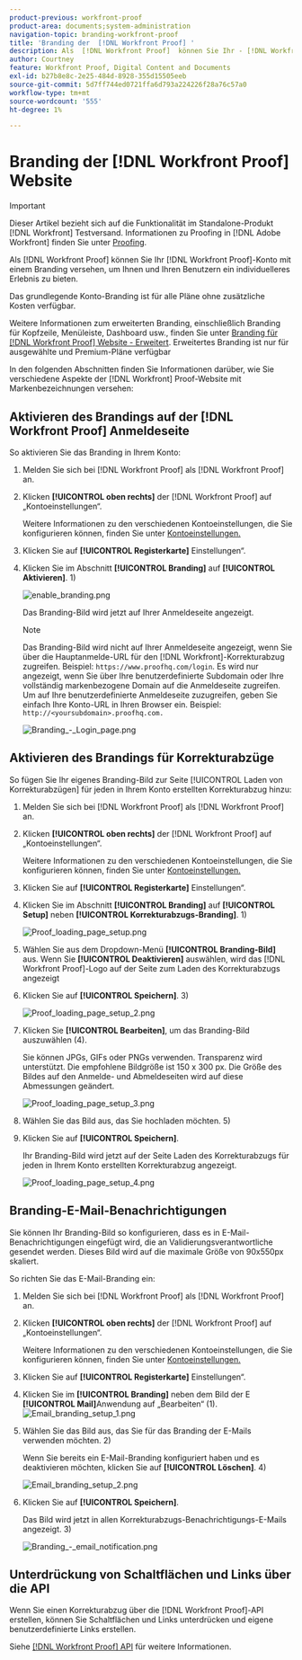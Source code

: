 ```yaml
---
product-previous: workfront-proof
product-area: documents;system-administration
navigation-topic: branding-workfront-proof
title: 'Branding der  [!DNL Workfront Proof] '
description: Als  [!DNL Workfront Proof]  können Sie Ihr - [!DNL Workfront Proof]  mit einem Branding versehen, um Ihnen und Ihren Benutzern ein individuelleres Erlebnis zu bieten.
author: Courtney
feature: Workfront Proof, Digital Content and Documents
exl-id: b27b8e8c-2e25-484d-8928-355d15505eeb
source-git-commit: 5d7ff744ed0721ffa6d793a224226f28a76c57a0
workflow-type: tm+mt
source-wordcount: '555'
ht-degree: 1%

---
```


# Branding der [!DNL Workfront Proof] Website

>[!IMPORTANT]
>
>Dieser Artikel bezieht sich auf die Funktionalität im Standalone-Produkt [!DNL Workfront] Testversand. Informationen zu Proofing in [!DNL Adobe Workfront] finden Sie unter [Proofing](../../../review-and-approve-work/proofing/proofing.md).

Als [!DNL Workfront Proof] können Sie Ihr [!DNL Workfront Proof]-Konto mit einem Branding versehen, um Ihnen und Ihren Benutzern ein individuelleres Erlebnis zu bieten.

Das grundlegende Konto-Branding ist für alle Pläne ohne zusätzliche Kosten verfügbar.

Weitere Informationen zum erweiterten Branding, einschließlich Branding für Kopfzeile, Menüleiste, Dashboard usw., finden Sie unter [Branding für  [!DNL Workfront Proof]  Website - Erweitert](../../../workfront-proof/wp-acct-admin/branding/brand-wp-site-advanced.md). Erweitertes Branding ist nur für ausgewählte und Premium-Pläne verfügbar

In den folgenden Abschnitten finden Sie Informationen darüber, wie Sie verschiedene Aspekte der [!DNL Workfront] Proof-Website mit Markenbezeichnungen versehen:

## Aktivieren des Brandings auf der [!DNL Workfront Proof] Anmeldeseite

So aktivieren Sie das Branding in Ihrem Konto:

1. Melden Sie sich bei [!DNL Workfront Proof] als [!DNL Workfront Proof] an.
1. Klicken **[!UICONTROL oben rechts]** der [!DNL Workfront Proof] auf „Kontoeinstellungen“.

   Weitere Informationen zu den verschiedenen Kontoeinstellungen, die Sie konfigurieren können, finden Sie unter [Kontoeinstellungen.](https://support.workfront.com/hc/en-us/sections/115000912147-Account-Settings)

1. Klicken Sie auf **[!UICONTROL Registerkarte]** Einstellungen“.
1. Klicken Sie im Abschnitt **[!UICONTROL Branding]** auf **[!UICONTROL Aktivieren]**. 1)

   ![enable_branding.png](assets/enable-branding-350x177.png)

   Das Branding-Bild wird jetzt auf Ihrer Anmeldeseite angezeigt.

   >[!NOTE]
   >
   >Das Branding-Bild wird nicht auf Ihrer Anmeldeseite angezeigt, wenn Sie über die Hauptanmelde-URL für den [!DNL Workfront]-Korrekturabzug zugreifen. Beispiel: `https://www.proofhq.com/login`. Es wird nur angezeigt, wenn Sie über Ihre benutzerdefinierte Subdomain oder Ihre vollständig markenbezogene Domain auf die Anmeldeseite zugreifen. Um auf Ihre benutzerdefinierte Anmeldeseite zuzugreifen, geben Sie einfach Ihre Konto-URL in Ihren Browser ein. Beispiel: `http://<yoursubdomain>.proofhq.com.` <!--For more information about fully branded domains, see "Fully Branded Domains" in the article [Configure a branded domain in [!DNL Workfront Proof]](../../../workfront-proof/wp-acct-admin/branding/configure-branded-domain-in-wp.md).-->

   ![Branding_-_Login_page.png](assets/branding---login-page-350x198.png)

## Aktivieren des Brandings für Korrekturabzüge

So fügen Sie Ihr eigenes Branding-Bild zur Seite [!UICONTROL Laden von Korrekturabzügen] für jeden in Ihrem Konto erstellten Korrekturabzug hinzu:

1. Melden Sie sich bei [!DNL Workfront Proof] als [!DNL Workfront Proof] an.
1. Klicken **[!UICONTROL oben rechts]** der [!DNL Workfront Proof] auf „Kontoeinstellungen“.

   Weitere Informationen zu den verschiedenen Kontoeinstellungen, die Sie konfigurieren können, finden Sie unter [Kontoeinstellungen.](https://support.workfront.com/hc/en-us/sections/115000912147-Account-Settings)

1. Klicken Sie auf **[!UICONTROL Registerkarte]** Einstellungen“.
1. Klicken Sie im Abschnitt **[!UICONTROL Branding]** auf **[!UICONTROL Setup]** neben **[!UICONTROL Korrekturabzugs-Branding]**. 1)

   ![Proof_loading_page_setup.png](assets/proof-loading-page-setup-350x159.png)

1. Wählen Sie aus dem Dropdown-Menü **[!UICONTROL Branding-Bild]** aus.
Wenn Sie **[!UICONTROL Deaktivieren]** auswählen, wird das [!DNL Workfront Proof]-Logo auf der Seite zum Laden des Korrekturabzugs angezeigt

1. Klicken Sie auf **[!UICONTROL Speichern]**. 3)

   ![Proof_loading_page_setup_2.png](assets/proof-loading-page-setup-2-350x164.png)

1. Klicken Sie **[!UICONTROL Bearbeiten]**, um das Branding-Bild auszuwählen (4).

   Sie können JPGs, GIFs oder PNGs verwenden. Transparenz wird unterstützt. Die empfohlene Bildgröße ist 150 x 300 px. Die Größe des Bildes auf den Anmelde- und Abmeldeseiten wird auf diese Abmessungen geändert.

   ![Proof_loading_page_setup_3.png](assets/proof-loading-page-setup-3-350x116.png)

1. Wählen Sie das Bild aus, das Sie hochladen möchten. 5)
1. Klicken Sie auf **[!UICONTROL Speichern]**.

   Ihr Branding-Bild wird jetzt auf der Seite Laden des Korrekturabzugs für jeden in Ihrem Konto erstellten Korrekturabzug angezeigt.

   ![Proof_loading_page_setup_4.png](assets/proof-loading-page-setup-4-350x97.png)

## Branding-E-Mail-Benachrichtigungen

Sie können Ihr Branding-Bild so konfigurieren, dass es in E-Mail-Benachrichtigungen eingefügt wird, die an Validierungsverantwortliche gesendet werden. Dieses Bild wird auf die maximale Größe von 90x550px skaliert.

So richten Sie das E-Mail-Branding ein:

1. Melden Sie sich bei [!DNL Workfront Proof] als [!DNL Workfront Proof] an.
1. Klicken **[!UICONTROL oben rechts]** der [!DNL Workfront Proof] auf „Kontoeinstellungen“.

   Weitere Informationen zu den verschiedenen Kontoeinstellungen, die Sie konfigurieren können, finden Sie unter [Kontoeinstellungen.](https://support.workfront.com/hc/en-us/sections/115000912147-Account-Settings)

1. Klicken Sie auf **[!UICONTROL Registerkarte]** Einstellungen“.
1. Klicken Sie im **[!UICONTROL Branding]** neben dem Bild der E **[!UICONTROL Mail]**&#x200B;Anwendung auf „Bearbeiten“ (1).
   ![Email_branding_setup_1.png](assets/email-branding-setup-1-350x227.png)

1. Wählen Sie das Bild aus, das Sie für das Branding der E-Mails verwenden möchten. 2)

   Wenn Sie bereits ein E-Mail-Branding konfiguriert haben und es deaktivieren möchten, klicken Sie auf **[!UICONTROL Löschen]**. 4)

   ![Email_branding_setup_2.png](assets/email-branding-setup-2-350x96.png)

1. Klicken Sie auf **[!UICONTROL Speichern]**.

   Das Bild wird jetzt in allen Korrekturabzugs-Benachrichtigungs-E-Mails angezeigt. 3)

   ![Branding_-_email_notification.png](assets/branding---email-notification-350x195.png)

<!--
<h2 data-mc-conditions="QuicksilverOrClassic.Draft mode">Custom Sub-Domains</h2>
-->

<!--
<p data-mc-conditions="QuicksilverOrClassic.Draft mode">You can add your brand name to your Workfront Proof account URL. For example, your URL might look like this:</p>
-->

<!--
<p data-mc-conditions="QuicksilverOrClassic.Draft mode"><strong>http://yoursubdomain.proofhq.com</strong> </p>
-->

<!--
<p data-mc-conditions="QuicksilverOrClassic.Draft mode">This customization is also included in all your proof links, as well as in the 'From' email address for your proof notifications.</p>
-->

<!--
<p data-mc-conditions="QuicksilverOrClassic.Draft mode">For more information on how to set up a branded sub-domain, see <a href="../../../workfront-proof/wp-acct-admin/branding/configure-branded-domain-in-wp.md" class="MCXref xref">Configure a branded domain in Workfront Proof</a></p>
-->

## Unterdrückung von Schaltflächen und Links über die API

Wenn Sie einen Korrekturabzug über die [!DNL Workfront Proof]-API erstellen, können Sie Schaltflächen und Links unterdrücken und eigene benutzerdefinierte Links erstellen.

Siehe [[!DNL Workfront Proof] API](https://api.proofhq.com/) für weitere Informationen.
